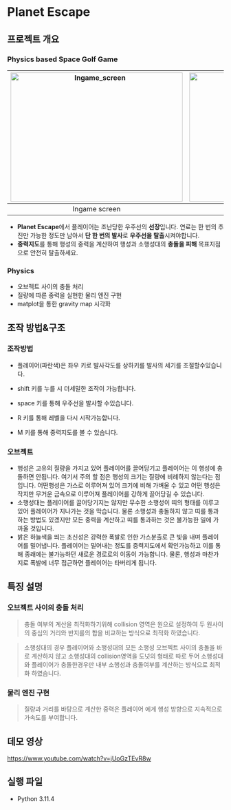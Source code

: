 # Planet Escape

## 프로젝트 개요

### **Physics based Space Golf Game**

|<img src="https://github.com/user-attachments/assets/7e11c802-8f3d-40f2-82be-96cf12f1ecd8" alt="Ingame_screen" width="400" height="300" style="margin:0; padding:0;">| <img src="https://github.com/user-attachments/assets/2287a3e4-e0a5-4a25-b14a-ee791431b76c" alt="Gravitymap" width="400" height="300" style="margin:0; padding:0;">|
|:-----------------:|:----------------:|
|Ingame screen|Gravity Map|

- **Planet Escape**에서 플레이어는 조난당한 우주선의 **선장**입니다. 연료는 한 번의 추진만 가능한 정도만 남아서 **단 한 번의 발사**로 **우주선을 탈출**시켜야합니다. 
- **중력지도**를 통해 행성의 중력을 계산하여 행성과 소행성대의 **충돌을 피해** 목표지점으로 안전히 탈출하세요.
### **Physics**

- 오브젝트 사이의 충돌 처리
- 질량에 따른 중력을 실현한 물리 엔진 구현
- matplot을 통한 gravity map 시각화

## 조작 방법&구조
### 조작방법
- 플레이어(파란색)은 좌우 키로 발사각도를 상하키를 발사의 세기를 조절할수있습니다.
- shift 키를 누를 시 더세밀한 조작이 가능합니다.
- space 키를 통해 우주선을 발사할 수있습니다.
- R 키를 통해 레벨을 다시 시작가능합니다.

- M 키를 통해 중력지도를 볼 수 있습니다.
### 오브젝트
- 행성은 고유의 질량을 가지고 있어 플레이어를 끌어당기고 플레이어는 이 행성에 충돌하면 안됩니다. 여기서 주의 할 점은 행성의 크기는 질량에 비례하지 않는다는 점입니다. 어떤행성은 가스로 이루어져 있어 크기에 비해 가벼울 수 있고 어떤 행성은 작지만 무거운 금속으로 이루어져 플레이어를 강하게 끌어당길 수 있습니다. 
- 소행성대는 플레이어를 끌어당기지는 않지만 무수한 소행성이 띠의 형태를 이루고 있어 플레이어가 지나가는 것을 막습니다. 물론 소행성과 충돌하지 않고 띠를 통과하는 방법도 있겠지만 모든 중력을 계산하고 띠를 통과하는 것은 불가능한 일에 가까울 것입니다.
- 밝은 하늘색을 띄는 초신성은 강력한 폭발로 인한 가스분출로 큰 빛을 내며 플레이어를 밀어냅니다. 플레이어는 밀어내는 정도를 중력지도에서 확인가능하고 이를 통해 종래에는 불가능하던 새로운 경로로의 이동이 가능합니다. 물론, 행성과 마찬가지로 폭발에 너무 접근하면 플레이어는 타버리게 됩니다.

## 특징 설명

### **오브젝트 사이의 충돌 처리**

> 충돌 여부의 계산을 최적화하기위해 collision 영역은 원으로 설정하여 두 원사이의 중심의 거리와 반지를의 합을 비교하는 방식으로 최적화 하였습니다.

> 소행성대의 경우 플레이어와 소행성대의 모든 소행성 오브젝트 사이의 충돌을 바로 계산하지 않고 소행성대의 collision영역을 도넛의 형태로 따로 두어 소행성대와 플레이어가 충돌한경우만 내부 소행성과 충돌여부를 계산하는 방식으로 최적화 하였습니다.

### **물리 엔진 구현**
> 질량과 거리를 바탕으로 계산한 중력은 플레이어 에게 행성 방향으로 지속적으로 가속도를 부여합니다.

## 데모 영상

https://www.youtube.com/watch?v=jUoGzTEvR8w

## 실행 파일

- Python 3.11.4
